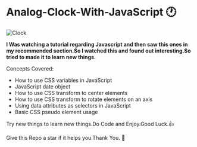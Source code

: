 # Analog-Clock-With-JavaScript :clock1:

![Clock](https://user-images.githubusercontent.com/37986610/99193189-8d5f8f00-27a1-11eb-97e5-f117afca9b82.PNG)

**I Was watching a tutorial regarding Javascript and then saw this ones in my recommended section.So I watched this and found out interesting.So tried to made it to learn new things.**


Concepts Covered:

- How to use CSS variables in JavaScript
- JavaScript date object
- How to use CSS transform to center elements
- How to use CSS transform to rotate elements on an axis
- Using data attributes as selectors in JavaScript
- Basic CSS pseudo element usage


Try new things to learn new things.Do Code and Enjoy.Good Luck.:thumbsup:

Give this Repo a star if it helps you.Thank You. :blue_heart:
